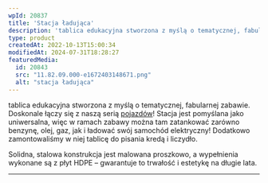 ```yaml
---
wpId: 20837
title: 'Stacja ładująca'
description: 'tablica edukacyjna stworzona z myślą o tematycznej, fabularnej zabawie. Doskonale łączy się z naszą serią pojazdów! Stacja jest pomyślana jako uniwersalna, więc w ramach zabawy można tam zatankować zarówno benzynę, olej, gaz, jak i ładować swój samochód elektryczny! Dodatkowo zamontowaliśmy w niej tablicę do pisania kredą i liczydło. Solidna, stalowa konstrukcja jest malowana proszkowo, a ...'
type: product
createdAt: 2022-10-13T15:00:34
modifiedAt: 2024-07-31T18:28:27
featuredMedia:
  id: 20843
  src: "11.82.09.000-e1672403148671.png"
  alt: "stacja ładująca"
---
```



tablica edukacyjna stworzona z myślą o tematycznej, fabularnej zabawie. Doskonale łączy się z naszą serią [pojazdów](https://comes.pl/kategoria/place-zabaw/domki-i-pojazdy/?pa_seria-tematyczna=pojazdy&swoof=1&curr_tax=593)! Stacja jest pomyślana jako uniwersalna, więc w ramach zabawy można tam zatankować zarówno benzynę, olej, gaz, jak i ładować swój samochód elektryczny! Dodatkowo zamontowaliśmy w niej tablicę do pisania kredą i liczydło.

Solidna, stalowa konstrukcja jest malowana proszkowo, a wypełnienia wykonane są z płyt HDPE – gwarantuje to trwałość i estetykę na długie lata.

* * *